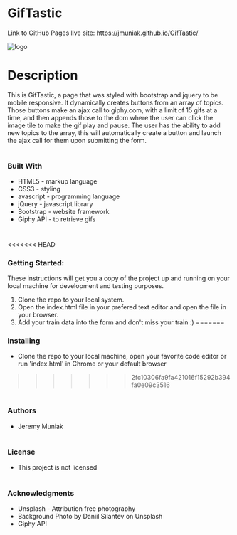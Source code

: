 # GifTastic

Link to GitHub Pages live site: https://jmuniak.github.io/GifTastic/

![logo](assets/images/GifTastic.png)


# Description
This is GifTastic, a page that was styled with bootstrap and jquery to be mobile responsive. It dynamically creates buttons from an array of topics. Those buttons make an ajax call to giphy.com, with a limit of 15 gifs at a time, and then appends those to the dom where the user can click the image tile to make the gif play and pause. The user has the ability to add new topics to the array, this will automatically create a button and launch the ajax call for them upon submitting the form.
#

### Built With
* HTML5 - markup language
* CSS3 - styling
* avascript - programming language
* jQuery - javascript library
* Bootstrap - website framework
* Giphy API - to retrieve gifs
#

<<<<<<< HEAD
### Getting Started:
These instructions will get you a copy of the project up and running on your local machine for development and testing purposes.
1. Clone the repo to your local system. 
2. Open the index.html file in your prefered text editor and open the file in your browser. 
3. Add your train data into the form and don't miss your train :) 
=======
### Installing
* Clone the repo to your local machine, open your favorite code editor or run 'index.html' in Chrome or your default browser
>>>>>>> 2fc10306fa9fa421016f15292b394fa0e09c3516
#

### Authors
* Jeremy Muniak
#

### License
* This project is not licensed
#

### Acknowledgments
* Unsplash - Attribution free photography
* Background Photo by Daniil Silantev on Unsplash
* Giphy API
#

